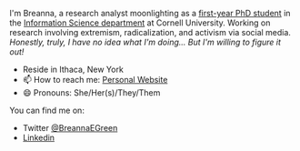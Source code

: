 I'm Breanna, a research analyst moonlighting as a [first-year PhD student](https://infosci.cornell.edu/content/green) in the [Information Science department](https://infosci.cornell.edu/) at Cornell University. Working on research involving extremism, radicalization, and activism via social media. *Honestly, truly, I have no idea what I'm doing... But I'm willing to figure it out!*

- Reside in Ithaca, New York
- 📫 How to reach me: [Personal Website](bregreen.github.io/) 
- 😄 Pronouns: She/Her(s)/They/Them

You can find me on:
- Twitter [@BreannaEGreen](https://twitter.com/breannaegreen)
- [Linkedin](https://www.linkedin.commwlite/in/breanna-green-71361538)
